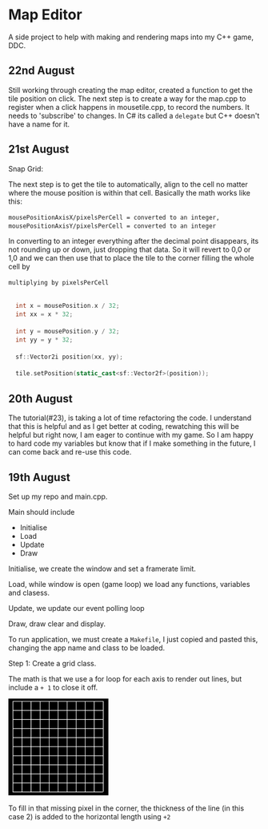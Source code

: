 <h1>Map Editor</h1>

A side project to help with making and rendering maps into my C++ game, DDC.

<h2> 22nd August </h2>

Still working through creating the map editor, created a function to get the tile position on click. The next step is to create a way for the map.cpp to register when a click happens in mousetile.cpp, to record the numbers. It needs to 'subscribe' to changes. In C# its called a `delegate` but C++ doesn't have a name for it.

<h2> 21st August </h2>

Snap Grid:

The next step is to get the tile to automatically, align to the cell no matter where the mouse position is within that cell. Basically the math works like this:

`mousePositionAxisX/pixelsPerCell = converted to an integer, mousePositionAxisY/pixelsPerCell = converted to an integer`

In converting to an integer everything after the decimal point disappears, its not rounding up or down, just dropping that data. So it will revert to 0,0 or 1,0 and we can then use that to place the tile to the corner filling the whole cell by

`multiplying by pixelsPerCell`

```cpp

  int x = mousePosition.x / 32;
  int xx = x * 32;

  int y = mousePosition.y / 32;
  int yy = y * 32;

  sf::Vector2i position(xx, yy);

  tile.setPosition(static_cast<sf::Vector2f>(position));

```

<h2> 20th August </h2>

The tutorial(#23), is taking a lot of time refactoring the code. I understand that this is helpful and as I get better at coding, rewatching this will be helpful but right now, I am eager to continue with my game. So I am happy to hard code my variables but know that if I make something in the future, I can come back and re-use this code.

<h2> 19th August </h2>

Set up my repo and main.cpp.

Main should include

- Initialise
- Load
- Update
- Draw

Initialise, we create the window and set a framerate limit.

Load, while window is open (game loop) we load any functions, variables and clasess.

Update, we update our event polling loop

Draw, draw clear and display.

To run application, we must create a `Makefile`, I just copied and pasted this, changing the app name and class to be loaded.

Step 1: Create a grid class.

The math is that we use a for loop for each axis to render out lines, but include a `+ 1` to close it off.

<img src="src/img/grid.png" width="200px">

To fill in that missing pixel in the corner, the thickness of the line (in this case 2) is added to the horizontal length using `+2`
